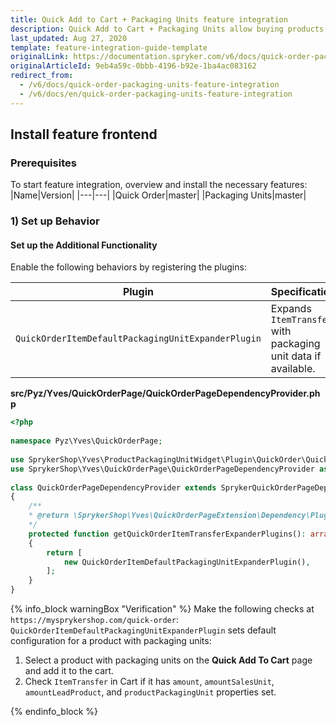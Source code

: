 ```yaml
---
title: Quick Add to Cart + Packaging Units feature integration
description: Quick Add to Cart + Packaging Units allow buying products in different packaging units. This guide describes how to integrate this feature into your project.
last_updated: Aug 27, 2020
template: feature-integration-guide-template
originalLink: https://documentation.spryker.com/v6/docs/quick-order-packaging-units-feature-integration
originalArticleId: 9eb4a59c-0bbb-4196-b92e-1ba4ac083162
redirect_from:
  - /v6/docs/quick-order-packaging-units-feature-integration
  - /v6/docs/en/quick-order-packaging-units-feature-integration
---
```


## Install feature frontend
### Prerequisites
To start feature integration, overview and install the necessary features:
|Name|Version|
|---|---|
|Quick Order|master|
|Packaging Units|master|

### 1) Set up Behavior
#### Set up the Additional Functionality

Enable the following behaviors by registering the plugins:

|Plugin|Specification|Prerequisites|Namespace|
|---|---|---|---|
|`QuickOrderItemDefaultPackagingUnitExpanderPlugin`|Expands `ItemTransfer` with packaging unit data if available.|None|`SprykerShop\Yves\ProductPackagingUnitWidget\Plugin\QuickOrder`|

**src/Pyz/Yves/QuickOrderPage/QuickOrderPageDependencyProvider.php**

```php
<?php
 
namespace Pyz\Yves\QuickOrderPage;
 
use SprykerShop\Yves\ProductPackagingUnitWidget\Plugin\QuickOrder\QuickOrderItemDefaultPackagingUnitExpanderPlugin;
use SprykerShop\Yves\QuickOrderPage\QuickOrderPageDependencyProvider as SprykerQuickOrderPageDependencyProvider;
 
class QuickOrderPageDependencyProvider extends SprykerQuickOrderPageDependencyProvider
{
	/**
	* @return \SprykerShop\Yves\QuickOrderPageExtension\Dependency\Plugin\QuickOrderItemExpanderPluginInterface[]
	*/
	protected function getQuickOrderItemTransferExpanderPlugins(): array
	{
		return [
			new QuickOrderItemDefaultPackagingUnitExpanderPlugin(),
		];
	}
}
```

{% info_block warningBox "Verification" %}
Make the following checks at `https://mysprykershop.com/quick-order`: `QuickOrderItemDefaultPackagingUnitExpanderPlugin` sets default configuration for a product with packaging units:<ol><li>Select a product with packaging units on the **Quick Add To Cart** page and add it to the cart. </li><li>Check `ItemTransfer` in Cart if it has `amount`, `amountSalesUnit`, `amountLeadProduct`, and `productPackagingUnit` properties set.</li></ol>
{% endinfo_block %}
